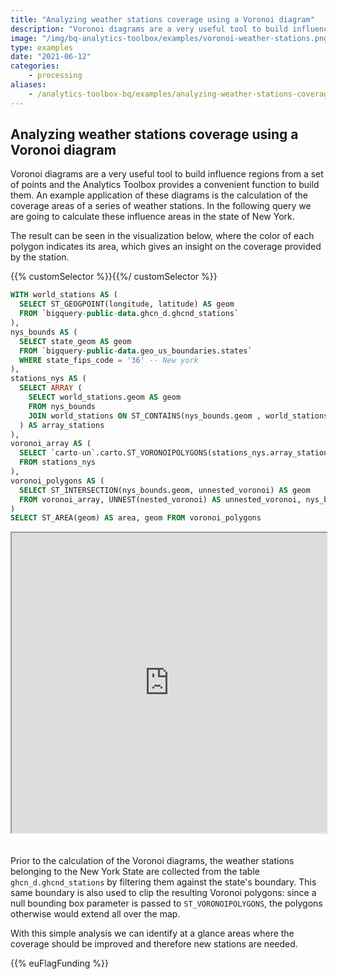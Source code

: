 ```yaml
---
title: "Analyzing weather stations coverage using a Voronoi diagram"
description: "Voronoi diagrams are a very useful tool to build influence regions from a set of points and the Analytics Toolbox provides a convenient function to build them. An example application of these diagrams is the calculation of the coverage areas of a series of weather stations. In the following query we are going to calculate these influence areas in the state of New York."
image: "/img/bq-analytics-toolbox/examples/voronoi-weather-stations.png"
type: examples
date: "2021-06-12"
categories:
    - processing
aliases:
    - /analytics-toolbox-bq/examples/analyzing-weather-stations-coverage-using-a-voronoi-diagram/
---
```

## Analyzing weather stations coverage using a Voronoi diagram

Voronoi diagrams are a very useful tool to build influence regions from a set of points and the Analytics Toolbox provides a convenient function to build them. An example application of these diagrams is the calculation of the coverage areas of a series of weather stations. In the following query we are going to calculate these influence areas in the state of New York.

The result can be seen in the visualization below, where the color of each polygon indicates its area, which gives an insight on the coverage provided by the station.

{{% customSelector %}}𝅺{{%/ customSelector %}}
```sql
WITH world_stations AS (
  SELECT ST_GEOGPOINT(longitude, latitude) AS geom
  FROM `bigquery-public-data.ghcn_d.ghcnd_stations`
),
nys_bounds AS (
  SELECT state_geom AS geom
  FROM `bigquery-public-data.geo_us_boundaries.states`
  WHERE state_fips_code = '36' -- New york
),
stations_nys AS (
  SELECT ARRAY (
    SELECT world_stations.geom AS geom
    FROM nys_bounds
    JOIN world_stations ON ST_CONTAINS(nys_bounds.geom , world_stations.geom)
  ) AS array_stations
),
voronoi_array AS (
  SELECT `carto-un`.carto.ST_VORONOIPOLYGONS(stations_nys.array_stations, null) AS nested_voronoi
  FROM stations_nys
),
voronoi_polygons AS (
  SELECT ST_INTERSECTION(nys_bounds.geom, unnested_voronoi) AS geom
  FROM voronoi_array, UNNEST(nested_voronoi) AS unnested_voronoi, nys_bounds
)
SELECT ST_AREA(geom) AS area, geom FROM voronoi_polygons
```

<iframe height=480px width=100% style='margin-bottom:20px' src="https://team.carto.com/u/agraciano/builder/4eb6e9e6-9552-4bda-9a4e-dc375cc79829/layers#/" title="Weather stations coverage visualization by means of a Voronoi diagram."></iframe>


Prior to the calculation of the Voronoi diagrams, the weather stations belonging to the New York State are collected from the table `ghcn_d.ghcnd_stations` by filtering them against the state's boundary. This same boundary is also used to clip the resulting Voronoi polygons: since a null bounding box parameter is passed to `ST_VORONOIPOLYGONS`, the polygons otherwise would extend all over the map.

With this simple analysis we can identify at a glance areas where the coverage should be improved and therefore new stations are needed.

{{% euFlagFunding %}}
